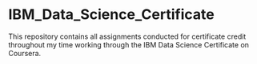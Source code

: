 # IBM_Data_Science_Certificate

This repository contains all assignments conducted for certificate credit throughout my time working through the IBM Data Science Certificate on Coursera.
